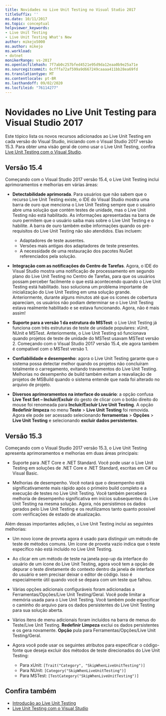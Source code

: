 ```yaml
---
title: Novidades no Live Unit Testing no Visual Studio 2017
titleSuffix: ''
ms.date: 10/11/2017
ms.topic: conceptual
helpviewer_keywords:
- Live Unit Testing
- Live Unit Testing What's New
author: mikejo5000
ms.author: mikejo
ms.workload:
- dotnet
monikerRange: vs-2017
ms.openlocfilehash: 7f7ab0c257bfed4521e95d9da12eaa0b9e25a71e
ms.sourcegitcommit: 6cfffa72af599a9d667249caaaa411bb28ea69fd
ms.translationtype: MT
ms.contentlocale: pt-BR
ms.lasthandoff: 09/02/2020
ms.locfileid: "76114277"
---
```

# <a name="whats-new-in-live-unit-testing-for-visual-studio-2017"></a>Novidades no Live Unit Testing para Visual Studio 2017

Este tópico lista os novos recursos adicionados ao Live Unit Testing em cada versão do Visual Studio, iniciando com o Visual Studio 2017 versão 15.3. Para obter uma visão geral de como usar o Live Unit Testing, confira [Live Unit Testing com o Visual Studio](live-unit-testing.md).

## <a name="version-154"></a>Versão 15.4

Começando com o Visual Studio 2017 versão 15.4, o Live Unit Testing inclui aprimoramentos e melhorias em várias áreas:

- **Detectabilidade aprimorada**. Para usuários que não sabem que o recurso Live Unit Testing existe, o IDE do Visual Studio mostra uma barra de ouro que menciona o Live Unit Testing sempre que o usuário abre uma solução que contém testes de unidade, mas o Live Unit Testing não está habilitado. As informações apresentadas na barra de ouro permitem que o usuário saiba mais sobre o Live Unit Testing e o habilite. A barra de ouro também exibe informações quando os pré-requisitos do Live Unit Testing não são atendidos. Elas incluem:

  - Adaptadores de teste ausentes.
  - Versões mais antigas dos adaptadores de teste presentes.
  - A necessidade de uma restauração dos pacotes NuGet referenciados pela solução.

- **Integração com as notificações do Centro de Tarefas**. Agora, o IDE do Visual Studio mostra uma notificação de processamento em segundo plano do Live Unit Testing no Centro de Tarefas, para que os usuários possam perceber facilmente o que está acontecendo quando o Live Unit Testing está habilitado. Isso soluciona um problema importante de inicialização do Live Unit Testing em uma solução grande. Anteriormente, durante alguns minutos até que os ícones de cobertura apareciam, os usuários não podiam determinar se o Live Unit Testing estava realmente habilitado e se estava funcionando. Agora, não é mais assim!

- **Suporte para a versão 1 da estrutura do MSTest**: o Live Unit Testing já funciona com três estruturas de teste de unidade populares: xUnit, NUnit e MSTest. Anteriormente, o Live Unit Testing só funcionava quando projetos de teste de unidade do MSTest usavam MSTest versão 2. Começando com o Visual Studio 2017 versão 15.4, ele agora também é compatível com o MSTest versão 1.

- **Confiabilidade e desempenho**: agora o Live Unit Testing garante que o sistema possa detectar melhor quando os projetos não concluíram totalmente o carregamento, evitando travamentos do Live Unit Testing. Melhorias no desempenho de build também evitam a reavaliação de projetos de MSBuild quando o sistema entende que nada foi alterado no arquivo de projeto.

- **Diversos aprimoramentos na interface do usuário**: a opção confusa **Live Test Set – Incluir/Excluir** do gesto de clicar com o botão direito do mouse foi renomeada para **Incluir/Excluir Live Unit Testing**. A opção **Redefinir limpeza** no menu **Teste** > **Live Unit Testing** foi removida. Agora ele pode ser acessado selecionando **ferramentas**  >  **Opções**  >  **Live Unit Testing** e selecionando **excluir dados persistentes**.

## <a name="version-153"></a>Versão 15.3

Começando com o Visual Studio 2017 versão 15.3, o Live Unit Testing apresenta aprimoramentos e melhorias em duas áreas principais:

- Suporte para .NET Core e .NET Standard. Você pode usar o Live Unit Testing em soluções de .NET Core e .NET Standard, escritas em C# ou Visual Basic.

- Melhorias de desempenho. Você notará que o desempenho está significativamente mais rápido após o primeiro build completo e a execução de testes no Live Unit Testing. Você também perceberá melhoria de desempenho significativa em inícios subsequentes do Live Unit Testing na mesma solução. Agora, nós persistimos os dados gerados pelo Live Unit Testing e os reutilizamos tanto quanto possível com verificações de estado de atualização.

Além dessas importantes adições, o Live Unit Testing inclui as seguintes melhorias:

- Um novo ícone de proveta agora é usado para distinguir um método de teste de métodos comuns. Um ícone de proveta vazio indica que o teste específico não está incluído no Live Unit Testing.

- Ao clicar em um método de teste na janela pop-up da interface do usuário de um ícone do Live Unit Testing, agora você tem a opção de depurar o teste diretamente do contexto dentro da janela de interface do usuário e sem precisar deixar o editor de código. Isso é especialmente útil quando você se depara com um teste que falhou.

- Várias opções adicionais configuráveis foram adicionadas a Ferramentas/Opções/Live Unit Testing/Geral. Você pode limitar a memória usada para o Live Unit Testing. Você também pode especificar o caminho do arquivo para os dados persistentes do Live Unit Testing para sua solução aberta.

- Vários itens de menu adicionais foram incluídos na barra de menus do Teste/Live Unit Testing. **Redefinir Limpeza** exclui os dados persistentes e os gera novamente. **Opção** pula para Ferramentas/Opções/Live Unit Testing/Geral.

- Agora você pode usar os seguintes atributos para especificar o código-fonte que deseja excluir dos métodos de teste direcionados do Live Unit Testing:

  - Para xUnit: `[Trait("Category", "SkipWhenLiveUnitTesting")]`
  - Para NUnit: `[Category("SkipWhenLiveUnitTesting")]`
  - Para MSTest: `[TestCategory("SkipWhenLiveUnitTesting")]`

## <a name="see-also"></a>Confira também

- [Introdução ao Live Unit Testing](live-unit-testing-intro.md)
- [Live Unit Testing com o Visual Studio](live-unit-testing.md)
